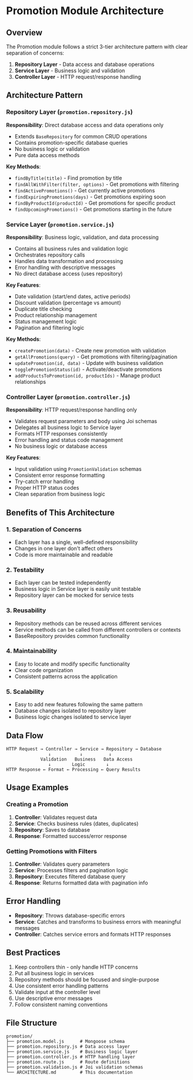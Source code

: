 # Promotion Module Architecture

## Overview

The Promotion module follows a strict 3-tier architecture pattern with clear separation of concerns:

1. **Repository Layer** - Data access and database operations
2. **Service Layer** - Business logic and validation
3. **Controller Layer** - HTTP request/response handling

## Architecture Pattern

### Repository Layer (`promotion.repository.js`)

**Responsibility**: Direct database access and data operations only

- Extends `BaseRepository` for common CRUD operations
- Contains promotion-specific database queries
- No business logic or validation
- Pure data access methods

**Key Methods**:

- `findByTitle(title)` - Find promotion by title
- `findAllWithFilter(filter, options)` - Get promotions with filtering
- `findActivePromotions()` - Get currently active promotions
- `findExpiringPromotions(days)` - Get promotions expiring soon
- `findByProductId(productId)` - Get promotions for specific product
- `findUpcomingPromotions()` - Get promotions starting in the future

### Service Layer (`promotion.service.js`)

**Responsibility**: Business logic, validation, and data processing

- Contains all business rules and validation logic
- Orchestrates repository calls
- Handles data transformation and processing
- Error handling with descriptive messages
- No direct database access (uses repository)

**Key Features**:

- Date validation (start/end dates, active periods)
- Discount validation (percentage vs amount)
- Duplicate title checking
- Product relationship management
- Status management logic
- Pagination and filtering logic

**Key Methods**:

- `createPromotion(data)` - Create new promotion with validation
- `getAllPromotions(query)` - Get promotions with filtering/pagination
- `updatePromotion(id, data)` - Update with business validation
- `togglePromotionStatus(id)` - Activate/deactivate promotions
- `addProductsToPromotion(id, productIds)` - Manage product relationships

### Controller Layer (`promotion.controller.js`)

**Responsibility**: HTTP request/response handling only

- Validates request parameters and body using Joi schemas
- Delegates all business logic to Service layer
- Formats HTTP responses consistently
- Error handling and status code management
- No business logic or database access

**Key Features**:

- Input validation using `PromotionValidation` schemas
- Consistent error response formatting
- Try-catch error handling
- Proper HTTP status codes
- Clean separation from business logic

## Benefits of This Architecture

### 1. Separation of Concerns

- Each layer has a single, well-defined responsibility
- Changes in one layer don't affect others
- Code is more maintainable and readable

### 2. Testability

- Each layer can be tested independently
- Business logic in Service layer is easily unit testable
- Repository layer can be mocked for service tests

### 3. Reusability

- Repository methods can be reused across different services
- Service methods can be called from different controllers or contexts
- BaseRepository provides common functionality

### 4. Maintainability

- Easy to locate and modify specific functionality
- Clear code organization
- Consistent patterns across the application

### 5. Scalability

- Easy to add new features following the same pattern
- Database changes isolated to repository layer
- Business logic changes isolated to service layer

## Data Flow

```
HTTP Request → Controller → Service → Repository → Database
                ↓           ↓          ↓
             Validation   Business   Data Access
                ↓        Logic        ↓
HTTP Response ← Format ← Processing ← Query Results
```

## Usage Examples

### Creating a Promotion

1. **Controller**: Validates request data
2. **Service**: Checks business rules (dates, duplicates)
3. **Repository**: Saves to database
4. **Response**: Formatted success/error response

### Getting Promotions with Filters

1. **Controller**: Validates query parameters
2. **Service**: Processes filters and pagination logic
3. **Repository**: Executes filtered database query
4. **Response**: Returns formatted data with pagination info

## Error Handling

- **Repository**: Throws database-specific errors
- **Service**: Catches and transforms to business errors with meaningful messages
- **Controller**: Catches service errors and formats HTTP responses

## Best Practices

1. Keep controllers thin - only handle HTTP concerns
2. Put all business logic in services
3. Repository methods should be focused and single-purpose
4. Use consistent error handling patterns
5. Validate input at the controller level
6. Use descriptive error messages
7. Follow consistent naming conventions

## File Structure

```
promotion/
├── promotion.model.js      # Mongoose schema
├── promotion.repository.js # Data access layer
├── promotion.service.js    # Business logic layer
├── promotion.controller.js # HTTP handling layer
├── promotion.route.js      # Route definitions
├── promotion.validation.js # Joi validation schemas
└── ARCHITECTURE.md         # This documentation
```
